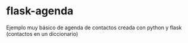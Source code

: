 # flask-agenda
Ejemplo muy básico de agenda de contactos creada con python y flask (contactos en un diccionario)
